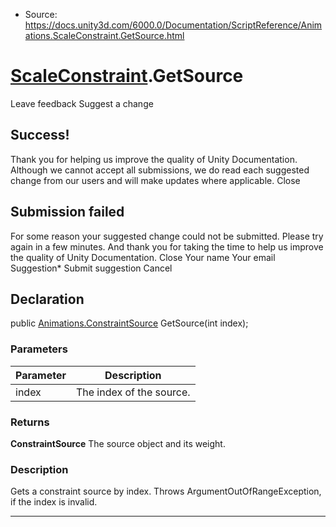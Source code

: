 * Source: https://docs.unity3d.com/6000.0/Documentation/ScriptReference/Animations.ScaleConstraint.GetSource.html

#  [ScaleConstraint](https://docs.unity3d.com/6000.0/Documentation/ScriptReference/Animations.ScaleConstraint.html).GetSource
Leave feedback
Suggest a change
## Success!
Thank you for helping us improve the quality of Unity Documentation. Although we cannot accept all submissions, we do read each suggested change from our users and will make updates where applicable.
Close
## Submission failed
For some reason your suggested change could not be submitted. Please <a>try again</a> in a few minutes. And thank you for taking the time to help us improve the quality of Unity Documentation.
Close
Your name Your email Suggestion* Submit suggestion
Cancel
## Declaration
public [Animations.ConstraintSource](https://docs.unity3d.com/6000.0/Documentation/ScriptReference/Animations.ConstraintSource.html) GetSource(int index); 
### Parameters
Parameter | Description  
---|---  
index | The index of the source.  
### Returns
**ConstraintSource** The source object and its weight. 
### Description
Gets a constraint source by index.
Throws ArgumentOutOfRangeException, if the index is invalid.
* * *
